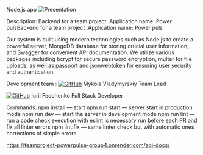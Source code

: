 Node.js app
![Presentation](./assets/main.jpg)

Description:
Backend for a team project .Application name: Power pulsBackend for a team project .Application name: Power puls

Our system is built using modern technologies such as Node.js to create a powerful server, MongoDB database for storing crucial user information, and Swagger for convenient API documentation. We utilize various packages including bcrypt for secure password encryption, multer for file uploads, as well as passport and jsonwebtoken for ensuring user security and authentication.

Development team :
[![GitHub](https://img.shields.io/badge/GitHub-100000?style=for-the-badge&logo=github&logoColor=white)](https://github.com/Mykokola)
Mykola Vladymyrskiy Team Lead

[![GitHub](https://img.shields.io/badge/GitHub-100000?style=for-the-badge&logo=github&logoColor=white)](https://github.com/ifedchenko)
Iurii Fedchenko Full Stack Developer

Commands:
npm install &mdash; start
npm run start &mdash; server start in production mode
npm run dev &mdash; start the server in development mode
npm run lint &mdash; run a code check execution with eslint is necessary run
before each PR and fix all linter errors
npm lint:fix &mdash; same linter check but with automatic ones corrections
of simple errors

https://teamproject-powerpulse-group4.onrender.com/api-docs/
